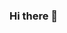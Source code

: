 ### Hi there 👋

<!--
**aaronjames442/aaronjames442** is a ✨ _special_ ✨ repository because its `README.md` (this file) appears on your GitHub profile.

Here are some ideas to get you started:

- 🔭 I’m currently working on ... becoming a software developer.
- 🌱 I’m currently learning ... how to code :)
- 👯 I’m looking to collaborate on ... different coding challenges and projects.
- 🤔 I’m looking for help with ...  my coding journey!!
- 💬 Ask me about ... anything! 
- 📫 How to reach me: ... Via email
- ⚡ Fun fact: ...
-->
